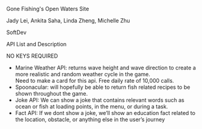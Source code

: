 Gone Fishing's Open Waters Site

Jady Lei, Ankita Saha, Linda Zheng, Michelle Zhu

SoftDev


API List and Description

NO KEYS REQUIRED

- Marine Weather API: returns wave height and wave direction to create a more realistic and random weather cycle in the game.  
Need to make a card for this api. Free daily rate of 10,000 calls.
- Spoonacular: will hopefully be able to return fish related recipes to be shown throughout the game.
- Joke API: We can show a joke that contains relevant words such as ocean or fish at loading points, in the menu, or during a task.
- Fact API: If we dont show a joke, we’ll show an education fact related to the location, obstacle, or anything else in the user’s journey

